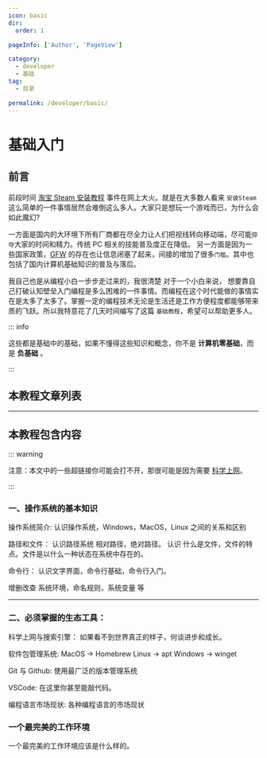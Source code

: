 ```yaml
---
icon: basic
dir:
  order: 1

pageInfo: ['Author', 'PageView']

category:
  - developer
  - 基础
tag:
  - 目录

permalink: /developer/basic/
---
```


# 基础入门

## 前言

前段时间 [淘宝 Steam 安装教程](https://www.douyin.com/search/淘宝steam代安装) 事件在网上大火。就是在大多数人看来 `安装Steam` 这么简单的一件事情居然会难倒这么多人。大家只是想玩一个游戏而已，为什么会如此魔幻?

一方面是国内的大环境下所有厂商都在尽全力让人们把视线转向移动端，尽可能`掠夺`大家的时间和精力。传统 PC 相关的技能普及度正在降低。
另一方面是因为一些国家政策，[GFW](https://zhidao.baidu.com/question/2137758630299885628.html) 的存在也让信息闭塞了起来，间接的增加了很多`门槛`。其中也包括了国内计算机基础知识的普及与落后。

我自己也是从编程小白一步步走过来的，我很清楚 对于一个小白来说， 想要靠自己打破认知壁垒入门编程是多么困难的一件事情。而编程在这个时代能做的事情实在是太多了太多了。掌握一定的编程技术无论是生活还是工作方便程度都能够带来质的飞跃。所以我特意花了几天时间编写了这篇 `基础教程`，希望可以帮助更多人。

::: info

这些都是基础中的基础，如果不懂得这些知识和概念，你不是 **计算机零基础**，而是 **负基础** 。

:::

## 本教程文章列表

<Catalog base='/developer/basic/' hideHeading />

---

## 本教程包含内容

::: warning

注意：本文中的一些超链接你可能会打不开，那很可能是因为需要 [科学上网](/developer/basic/proxy_to_net.html)。

:::

### 一、操作系统的基本知识

操作系统简介:
认识操作系统，Windows，MacOS，Linux 之间的关系和区别

路径和文件：
认识路径系统 相对路径，绝对路径。
认识 什么是文件，文件的特点。文件是以什么一种状态在系统中存在的。

命令行：
认识文字界面，命令行基础，命令行入门。

增删改查
系统环境，命名规则，系统变量 等

---

### 二、必须掌握的生态工具：

科学上网与搜索引擎：
如果看不到世界真正的样子，何谈进步和成长。

软件包管理系统:
MacOS -> Homebrew
Linux -> apt
Windows -> winget

Git 与 Github:
使用最广泛的版本管理系统

VSCode:
在这里你甚至能敲代码。

编程语言市场现状:
各种编程语言的市场现状

### 一个最完美的工作环境

一个最完美的工作环境应该是什么样的。
